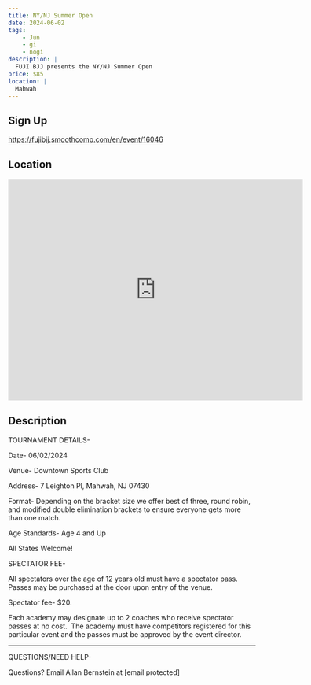 ```yaml
---
title: NY/NJ Summer Open
date: 2024-06-02
tags:
    - Jun
    - gi 
    - nogi 
description: |
  FUJI BJJ presents the NY/NJ Summer Open
price: $85
location: |
  Mahwah
---
```

## Sign Up
https://fujibjj.smoothcomp.com/en/event/16046

## Location
<iframe src="https://www.google.com/maps/embed?pb=!1m18!1m12!1m3!1d12345.6789!2d-74.1656917!3d41.0248386!2m3!1f0!2f0!3f0!3m2!1i1024!2i768!4f13.1!3m3!1m2!1s0x0%3A0x0!2z41.0248386!5e0!3m2!1sen!2sus!4v1234567890" width="600" height="450" style="border:0;" allowfullscreen="" loading="lazy"></iframe>

## Description
TOURNAMENT DETAILS- 


Date- 06/02/2024


Venue- Downtown Sports Club


Address- 7 Leighton Pl, Mahwah, NJ 07430


Format- Depending on the bracket size we offer best of three, round robin, and modified double elimination brackets to ensure everyone gets more than one match.


Age Standards- Age 4 and Up


All States Welcome!


SPECTATOR FEE-


All spectators over the age of 12 years old must have a spectator pass.  Passes may be purchased at the door upon entry of the venue.



Spectator fee- $20.



Each academy may designate up to 2 coaches who receive spectator passes at no cost.  The academy must have competitors registered for this particular event and the passes must be approved by the event director.


_______________________________________________________________________________


QUESTIONS/NEED HELP-


Questions? Email Allan Bernstein at [email protected]